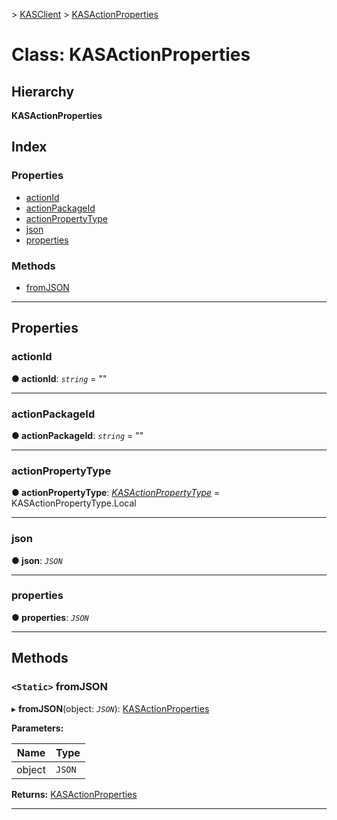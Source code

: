 [](../README.md) > [KASClient](../modules/kasclient.md) > [KASActionProperties](../classes/kasclient.kasactionproperties.md)

# Class: KASActionProperties

## Hierarchy

**KASActionProperties**

## Index

### Properties

* [actionId](kasclient.kasactionproperties.md#actionid)
* [actionPackageId](kasclient.kasactionproperties.md#actionpackageid)
* [actionPropertyType](kasclient.kasactionproperties.md#actionpropertytype)
* [json](kasclient.kasactionproperties.md#json)
* [properties](kasclient.kasactionproperties.md#properties)

### Methods

* [fromJSON](kasclient.kasactionproperties.md#fromjson)

---

## Properties

<a id="actionid"></a>

###  actionId

**● actionId**: *`string`* = ""

___

<a id="actionpackageid"></a>

###  actionPackageId

**● actionPackageId**: *`string`* = ""

___

<a id="actionpropertytype"></a>

###  actionPropertyType

**● actionPropertyType**: *[KASActionPropertyType](../enums/kasclient.kasactionpropertytype.md)* =  KASActionPropertyType.Local

___

<a id="json"></a>

###  json

**● json**: *`JSON`*

___

<a id="properties"></a>

###  properties

**● properties**: *`JSON`*

___

## Methods

<a id="fromjson"></a>

### `<Static>` fromJSON

▸ **fromJSON**(object: *`JSON`*): [KASActionProperties](kasclient.kasactionproperties.md)

**Parameters:**

| Name | Type |
| ------ | ------ |
| object | `JSON` |

**Returns:** [KASActionProperties](kasclient.kasactionproperties.md)

___

